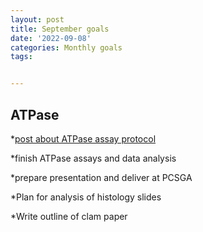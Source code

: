 ```yaml
---
layout: post
title: September goals
date: '2022-09-08'
categories: Monthly goals
tags: 


---
```


## ATPase ##
*[post about ATPase assay protocol](https://larkenr.github.io/September-Goals/)

*finish ATPase assays and data analysis

*prepare presentation and deliver at PCSGA

*Plan for analysis of histology slides

*Write outline of clam paper
